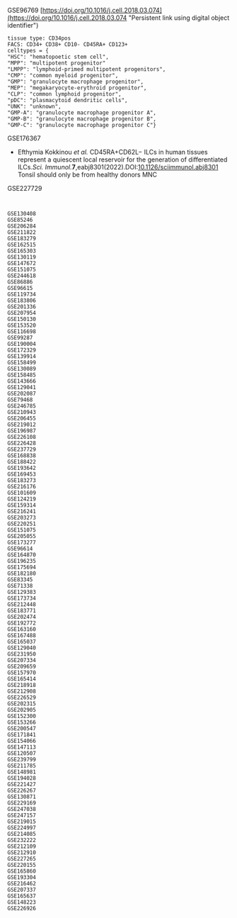 GSE96769
[https://doi.org/10.1016/j.cell.2018.03.074](https://doi.org/10.1016/j.cell.2018.03.074 "Persistent link using digital object identifier")

```
tissue type: CD34pos
FACS: CD34+ CD38+ CD10- CD45RA+ CD123+
celltypes = {
"HSC": "hematopoetic stem cell",
"MPP": "multipotent progenitor"
"LMPP": "lymphoid-primed multipotent progenitors",
"CMP": "common myeloid progenitor",
"GMP": "granulocyte macrophage progenitor",
"MEP": "megakaryocyte-erythroid progenitor",
"CLP": "common lymphoid progenitor",
"pDC": "plasmacytoid dendritic cells",
"UNK": "unknown",
"GMP-A": "granulocyte macrophage progenitor A",
"GMP-B": "granulocyte macrophage progenitor B",
"GMP-C": "granulocyte macrophage progenitor C"}

```

GSE176367
- Efthymia Kokkinou _et al._ CD45RA+CD62L− ILCs in human tissues represent a quiescent local reservoir for the generation of differentiated ILCs._Sci. Immunol._**7**,eabj8301(2022).DOI:[10.1126/sciimmunol.abj8301](https://doi.org/10.1126/sciimmunol.abj8301)
Tonsil should only be from healthy donors MNC


GSE227729
```


GSE130408
GSE85246
GSE206284
GSE211822
GSE183279
GSE162515
GSE165303
GSE130119
GSE147672
GSE151075
GSE244618
GSE86886
GSE96615
GSE119734
GSE183806
GSE201336
GSE207954
GSE150130
GSE153520
GSE116698
GSE99287
GSE190004
GSE172329
GSE139914
GSE158499
GSE130089
GSE158485
GSE143666
GSE129041
GSE202087
GSE79468
GSE246785
GSE210943
GSE206455
GSE219012
GSE196987
GSE226108
GSE226428
GSE237729
GSE168838
GSE188422
GSE193642
GSE169453
GSE183273
GSE216176
GSE101609
GSE124219
GSE159314
GSE216241
GSE203273
GSE220251
GSE151075
GSE205055
GSE173277
GSE96614
GSE164870
GSE196235
GSE175694
GSE182180
GSE83345
GSE71338
GSE129383
GSE173734
GSE212448
GSE183771
GSE202474
GSE192772
GSE163160
GSE167488
GSE165037
GSE129040
GSE231950
GSE207334
GSE209659
GSE157970
GSE165414
GSE218918
GSE212908
GSE226529
GSE202315
GSE202905
GSE152300
GSE153266
GSE200547
GSE171841
GSE154066
GSE147113
GSE120507
GSE239799
GSE211785
GSE148981
GSE194028
GSE221427
GSE226267
GSE130871
GSE229169
GSE247038
GSE247157
GSE219015
GSE224997
GSE214085
GSE232222
GSE212109
GSE212910
GSE227265
GSE220155
GSE165860
GSE193304
GSE216462
GSE207337
GSE165637
GSE148223
GSE226926

```